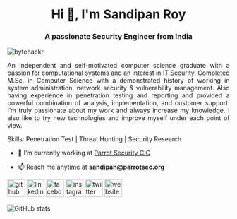 <h1 align="center">Hi 👋, I'm Sandipan Roy</h1>
<h3 align="center">A passionate Security Engineer from India</h3>

<p align="left"> <img src="https://komarev.com/ghpvc/?username=bytehackr&label=Profile%20views&color=0e75b6&style=flat" alt="bytehackr" /> </p>

<p style='text-align: justify;'> An independent and self-motivated computer science graduate with a passion for computational systems and an interest in IT Security. Completed M.Sc. in Computer Science with a demonstrated history of working in system administration, network security & vulnerability management. Also having experience in penetration testing and reporting and provided a powerful combination of analysis, implementation, and customer support. I’m truly passionate about my work and always increase my knowledge. I also like to try new technologies and improve myself under each point of view.</p>

Skills: Penetration Test | Threat Hunting | Security Research

- 🔭 I’m currently working at [Parrot Security CIC](https://parrotsec.org/)

- 📫 Reach me anytime at **sandipan@parrotsec.org**



[<img src='https://cdn.jsdelivr.net/npm/simple-icons@3.0.1/icons/github.svg' alt='github' height='40'>](https://github.com/Bytehackr)  [<img src='https://cdn.jsdelivr.net/npm/simple-icons@3.0.1/icons/linkedin.svg' alt='linkedin' height='40'>](https://www.linkedin.com/in/Bytehackr/)  [<img src='https://cdn.jsdelivr.net/npm/simple-icons@3.0.1/icons/facebook.svg' alt='facebook' height='40'>](https://www.facebook.com/Bytehackr)  [<img src='https://cdn.jsdelivr.net/npm/simple-icons@3.0.1/icons/instagram.svg' alt='instagram' height='40'>](https://www.instagram.com/Bytehackr/)  [<img src='https://cdn.jsdelivr.net/npm/simple-icons@3.0.1/icons/twitter.svg' alt='twitter' height='40'>](https://twitter.com/Bytehackr)  [<img src='https://cdn.jsdelivr.net/npm/simple-icons@3.0.1/icons/icloud.svg' alt='website' height='40'>](sandipan.ml)  

![GitHub stats](https://github-readme-stats.vercel.app/api?username=Bytehackr&show_icons=true&count_private=true)  


